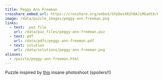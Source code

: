 ```yaml
---
title: Peggy Ann Freeman
crosshare_embed_url: https://crosshare.org/embed/5FpDwsXR1h0AJiMGadtk/6GZEUgttSaMcNGI8CIiXptC8S1E3
image: /data/puzzle_images/peggy-ann-freeman.png
links:
  - text: .puz file
    url: /data/puz_files/peggy-ann-freeman.puz
  - text: pdf
    url: /data/pdfs/peggy-ann-freeman.pdf
  - text: solution
    url: /data/solutions/peggy-ann-freeman.png
aliases:
  - /puzzle/peggy-ann-freeman.html
---
```


Puzzle inspired by [this](https://people.com/style/zendaya-channels-60s-supermodel-donyale-luna-on-the-cover-of-essence/) insane photoshoot (spoilers!!)
